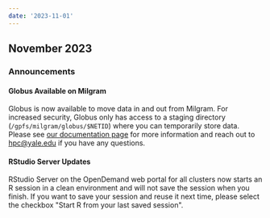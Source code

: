 ```yaml
---
date: '2023-11-01'
---
```


## November 2023

### Announcements

#### Globus Available on Milgram

Globus is now available to move data in and out from Milgram. For increased security, Globus only has access to a staging directory (`/gpfs/milgram/globus/$NETID`) where you can temporarily store data. Please see [our documentation page](https://docs.ycrc.yale.edu/data/globus/) for more information and reach out to [hpc@yale.edu](mailto:hpc@yale.edu) if you have any questions.

#### RStudio Server Updates

RStudio Server on the OpenDemand web portal for all clusters now starts an R session in a clean environment and will not save the session when you finish. If you want to save your session and reuse it next time, please select the checkbox "Start R from your last saved session".